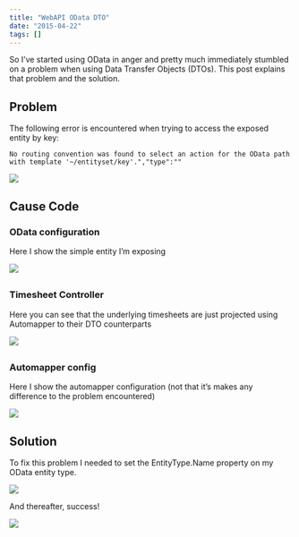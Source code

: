 ```yaml
---
title: "WebAPI OData DTO"
date: "2015-04-22"
tags: []
---
```


So I’ve started using OData in anger and pretty much immediately stumbled on a problem when using Data Transfer Objects (DTOs). This post explains that problem and the solution.

## Problem

The following error is encountered when trying to access the exposed entity by key:

    No routing convention was found to select an action for the OData path with template '~/entityset/key'.","type":""

![](/images//images/image_thumb_371.png)

## Cause Code

### OData configuration

Here I show the simple entity I’m exposing

![](/images//images/image_thumb_372.png)

##

### Timesheet Controller

Here you can see that the underlying timesheets are just projected using Automapper to their DTO counterparts

![](/images//images/image_thumb_373.png)

##

### Automapper config

Here I show the automapper configuration (not that it’s makes any difference to the problem encountered)

![](/images//images/image_thumb_374.png)

## Solution

To fix this problem I needed to set the EntityType.Name property on my OData entity type.

![](/images//images/image_thumb_375.png)

And thereafter, success!

![](/images//images/image_thumb_376.png)
